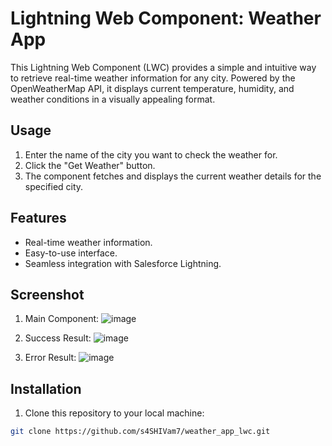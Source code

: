 # Lightning Web Component: Weather App

This Lightning Web Component (LWC) provides a simple and intuitive way to retrieve real-time weather information for any city. Powered by the OpenWeatherMap API, it displays current temperature, humidity, and weather conditions in a visually appealing format.

## Usage

1. Enter the name of the city you want to check the weather for.
2. Click the "Get Weather" button.
3. The component fetches and displays the current weather details for the specified city.

## Features

- Real-time weather information.
- Easy-to-use interface.
- Seamless integration with Salesforce Lightning.


## Screenshot

1. Main Component:
![image](https://github.com/s4SHIVam7/weather_app_lwc/assets/60181328/c3f41418-f413-48d6-8437-e7071de47b36)

2. Success Result:
![image](https://github.com/s4SHIVam7/weather_app_lwc/assets/60181328/74087901-0a75-4a95-bc79-d1932d699634)

3. Error Result:
![image](https://github.com/s4SHIVam7/weather_app_lwc/assets/60181328/9db97981-fd72-4c75-be4d-b6806bb528a6)

## Installation

1. Clone this repository to your local machine:

```bash
git clone https://github.com/s4SHIVam7/weather_app_lwc.git
